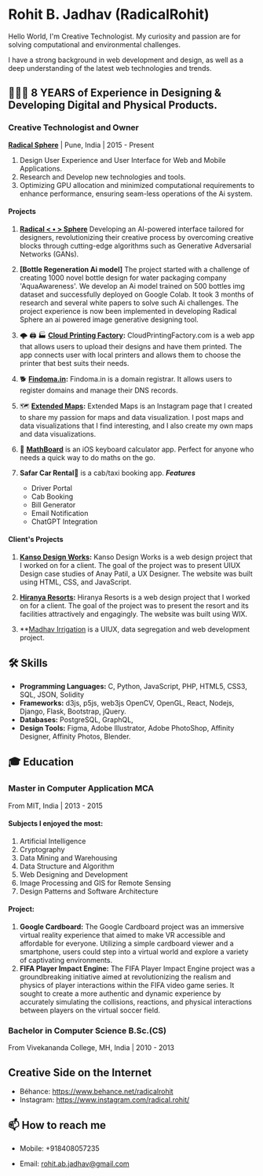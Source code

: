 Rohit B. Jadhav (RadicalRohit)
===============

Hello World, I'm Creative Technologist. 
My curiosity and passion are for solving computational and environmental challenges.  

I have a strong background in web development and design, as well as a deep understanding of the latest web technologies and trends.



## 👨🏻‍💻 8 YEARS of Experience in Designing & Developing Digital and Physical Products. 

### Creative Technologist and Owner
**[Radical Sphere](https://www.RadicalSphere.com/)** | Pune, India | 2015 - Present

1. Design User Experience and User Interface for Web and Mobile Applications.
2. Research and Develop new technologies and tools.
3. Optimizing GPU allocation and minimized computational requirements to enhance performance, ensuring seam-less operations of the Ai system.



#### **Projects**
1. **[Radical < • > Sphere](https://www.RadicalSphere.com/)** Developing an AI-powered interface tailored for designers, revolutionizing their creative process by overcoming creative blocks through cutting-edge algorithms such as Generative Adversarial Networks (GANs).

2. **[Bottle Regeneration Ai model]** The project started with a challenge of creating 1000 novel bottle design for water packaging company 'AquaAwareness'. We develop an Ai model trained on 500 bottles img dataset and successfully deployed on Google Colab. It took 3 months of research and several white papers to solve such Ai challenges. The project experience is now been implemented in developing Radical Sphere an ai powered image generative designing tool.

3. 🌩 🖨 🏭 **[Cloud Printing Factory](https://www.cloudprintingfactory.com/):** CloudPrintingFactory.com is a web app that allows users to upload their designs and have them printed. The app connects user with local printers and allows them to choose the printer that best suits their needs.

4. 🐕 **[Findoma.in](https://www.findoma.in/):** Findoma.in is a domain registrar. It allows users to register domains and manage their DNS records.

5. 🗺 **[Extended Maps](https://www.instagram.com/extendedmaps/):** Extended Maps is an Instagram page that I created to share my passion for maps and data visualization. I post maps and data visualizations that I find interesting, and I also create my own maps and data visualizations.

6. 🧮 **[MathBoard]()** is an iOS keyboard calculator app. Perfect for anyone who needs a quick way to do maths on the go.

7. **Safar Car Rental**🚕 is a cab/taxi booking app.
***Features***
   -  Driver Portal
   -  Cab Booking
   -  Bill Generator
   -  Email Notification
   -  ChatGPT Integration 


#### **Client's Projects**
1. **[Kanso Design Works](https://kansodesignworks.co/):** Kanso Design Works is a web design project that I worked on for a client. The goal of the project was to present UIUX Design case studies of Anay Patil, a UX Designer. The website was built using HTML, CSS, and JavaScript.

2. **[Hiranya Resorts](https://www.hiranyaresorts.com/):** Hiranya Resorts is a web design project that I worked on for a client. The goal of the project was to present the resort and its facilities attractively and engagingly. The website was built using WIX.

3. **[Madhav Irrigation](https://radicalrohit.github.io/Madhav-Irrigation) is a UIUX, data segregation and web development project.


## 🛠 Skills
- **Programming Languages:** C, Python, JavaScript, PHP, HTML5, CSS3, SQL, JSON, Solidity 
- **Frameworks:** d3js, p5js, web3js OpenCV, OpenGL, React, Nodejs, Django, Flask, Bootstrap, jQuery.
- **Databases:** PostgreSQL, GraphQL, 
- **Design Tools:** Figma, Adobe Illustrator, Adobe PhotoShop, Affinity Designer, Affinity Photos, Blender.

## 🎓 Education

### Master in Computer Application MCA
From MIT, India | 2013 - 2015 

#### Subjects I enjoyed the most:
  1. Artificial Intelligence
  2. Cryptography
  3. Data Mining and Warehousing
  4. Data Structure and Algorithm
  5. Web Designing and Development
  6. Image Processing and GIS for Remote Sensing
  7. Design Patterns and Software Architecture

#### Project:
  1. **Google Cardboard:** The Google Cardboard project was an immersive virtual reality experience that aimed to make VR accessible and affordable for everyone. Utilizing a simple cardboard viewer and a smartphone, users could step into a virtual world and explore a variety of captivating environments.
  2. **FIFA Player Impact Engine:** The FIFA Player Impact Engine project was a groundbreaking initiative aimed at revolutionizing the realism and physics of player interactions within the FIFA video game series. It sought to create a more authentic and dynamic experience by accurately simulating the collisions, reactions, and physical interactions between players on the virtual soccer field.



### Bachelor in Computer Science B.Sc.(CS)
From Vivekananda College, MH, India | 2010 - 2013


## Creative Side on the Internet
- Béhance: https://www.behance.net/radicalrohit
- Instagram: https://www.instagram.com/radical.rohit/


## 📫 How to reach me
- Mobile: +918408057235
- Email: rohit.ab.jadhav@gmail.com







    <!-- 
    - Developed an AI-powered interface tailored for designers, revolutionizing their creative process by overcoming creative blocks through cutting-edge algorithms such as Generative Adversarial Networks (GANs).
    - The interface generates novel designs with each click, leveraging state-of-the-art techniques.
    - The interface is powered by a GAN model trained on a dataset of 1.5 million images from the web.
    - It is a web-based tool that allows users to create interfaces for their applications.

    - For this project, I have been trying and optimizing GPU allocation and minimized computational requirements to enhance performance, ensuring seam-less operations of the system.
    - Explored opportunities to integrate the model into web3 technology, leading the way for decentralized and distributed implementation -->
